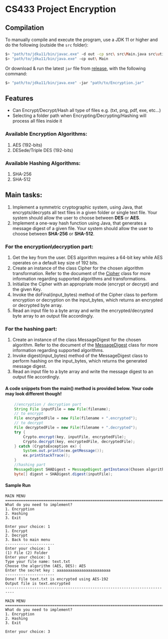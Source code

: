 # CS433 Project Encryption
## Compilation
To manually compile and execute the program, use a JDK 11 or higher and do the following (outside the `src` folder):
```bash
$> "path/to/jdk≥11/bin/javac.exe" -d out -cp src\ src\Main.java src\utils\*.java src\classes\*.java src\menus\*.java
$> "path/to/jdk≥11/bin/java.exe" -cp out\ Main
```
Or download & run the latest `jar` file from [release](https://github.com/200-0K/CS433-Project-Encryption/releases), with the following command:
```bash
$> "path/to/jdk≥11/bin/java.exe" -jar "path/to/Encryption.jar"
```

## Features
- Can Encrypt/Decrypt/Hash all type of files e.g. (txt, png, pdf, exe, etc...)
- Selecting a folder path when Encrypting/Decrypting/Hashing will process all files inside it

### Available Encryption Algorithms:
1. AES (192-bits)
2. DESede/Triple DES (192-bits)

### Available Hashing Algorithms:
1. SHA-256
2. SHA-512

## Main tasks:
1. Implement a symmetric cryptographic system, using Java, that encrypts/decrypts all text files in a given folder or single text file. Your system should allow the user to choose between **DES** or **AES**.
2. Implement a one-way hash function using Java, that generates a message digest of a given file. Your system should allow the user to choose between **SHA-256** or **SHA-512**.

###  For the encryption\decryption part:
1. Get the key from the user. DES algorithm requires a 64-bit key while AES operates on a default key size of 192 bits.
2. Create an instance of the class Cipher for the chosen algorithm transformation. Refer to the document of the [Cipher](https://docs.oracle.com/javase/8/docs/api/javax/crypto/package-frame.html) class for more information regarding supported algorithms and transformations.
3. Initialize the Cipher with an appropriate mode (encrypt or decrypt) and the given Key.
4. Invoke the doFinal(input_bytes) method of the Cipher class to perform encryption or decryption on the input_bytes, which returns an encrypted or decrypted byte array.
5. Read an input file to a byte array and write the encrypted/decrypted byte array to an output file accordingly.

### For the hashing part:
1. Create an instance of the class MessageDigest for the chosen algorithm. Refer to the document of the [MessageDigest](https://docs.oracle.com/javase/8/docs/api/java/security/MessageDigest.html) class for more information regarding supported algorithms.
2. Invoke digest(input_bytes) method of the MessageDigest class to perform hashing on the input_bytes, which returns the generated message digest.
3. Read an input file to a byte array and write the message digest to an output file accordingly.

#### A code snippets from the main() method is provided below. Your code may look different though!
```java
    //encryption / decryption part 
    String File inputFile = new File(filename);
    // to encrypt 
    File encryptedFile = new File(filename + ".encrypted");
    // to decrypt 
    File decryptedFile = new File(filename + ".decrypted");
    try {
        Crypto.encrypt(key, inputFile, encryptedFile);
        Crypto.decrypt(key, encryptedFile, decryptedFile);
    } catch (CryptoException ex) {
        System.out.println(ex.getMessage());
        ex.printStackTrace();
    } 
    //hashing part 
    MessageDigest SHADigest = MessageDigest.getInstance(Chosen algorithm);
    byte[] digest = SHADigest.digest(inputFile);
```
#### Sample Run

    MAIN MENU 
    ==========================================================================
    What do you need to implement?
    1. Encryption 
    2. Hashing 
    3. Exit
    
    Enter your choice: 1 
    1. Encrypt
    2. Decrypt
    3. Back to main menu 
    ---------------------- 
    Enter your choice: 1 
    (1) File (2) Folder 
    Enter your choice: 1 
    Type your file name: text.txt
    Choose the algorithm (AES, DES): AES 
    Enter the secret key : aaaaaaaaaaaaaaaaaaaaaaaa 
    ----------------------
    Done! File text.txt is encrypted using AES-192
    Output file is text.encrypted 
    --------------------------------------------------------------------------
    
    MAIN MENU 
    ==========================================================================
    What do you need to implement?
    1. Encryption 
    2. Hashing 
    3. Exit
    
    Enter your choice: 3
